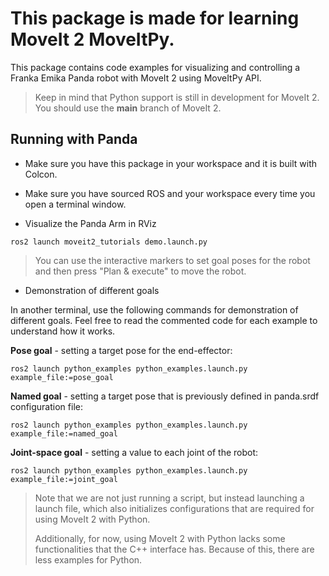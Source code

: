 # This package is made for learning MoveIt 2 MoveItPy.

This package contains code examples for visualizing and controlling a Franka Emika Panda robot with MoveIt 2 using MoveItPy API.

>Keep in mind that Python support is still in development for MoveIt 2. You should use the **main** branch of MoveIt 2.

## Running with Panda
* Make sure you have this package in your workspace and it is built with Colcon.

* Make sure you have sourced ROS and your workspace every time you open a terminal window.

* Visualize the Panda Arm in RViz

`ros2 launch moveit2_tutorials demo.launch.py`

>You can use the interactive markers to set goal poses for the robot and then press "Plan & execute" to move the robot.

* Demonstration of different goals

In another terminal, use the following commands for demonstration of different goals. Feel free to read the commented code for each example to understand how it works.

**Pose goal** - setting a target pose for the end-effector:

`ros2 launch python_examples python_examples.launch.py example_file:=pose_goal`

**Named goal** - setting a target pose that is previously defined in panda.srdf configuration file:

`ros2 launch python_examples python_examples.launch.py example_file:=named_goal`

**Joint-space goal** - setting a value to each joint of the robot:

`ros2 launch python_examples python_examples.launch.py example_file:=joint_goal`

>Note that we are not just running a script, but instead launching a launch file, which also initializes configurations that are required for using MoveIt 2 with Python.
>
>Additionally, for now, using MoveIt 2 with Python lacks some functionalities that the C++ interface has. Because of this, there are less examples for Python.
